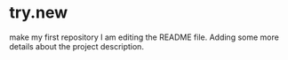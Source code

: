 # try.new
make my first repository
I am editing the README file. Adding some more details about the project description.
